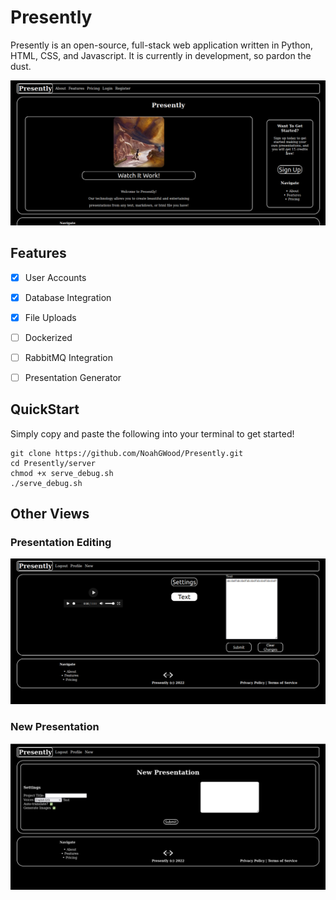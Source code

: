 # Presently

Presently is an open-source, full-stack web application written in Python, HTML, CSS, and Javascript. It is currently in development, so pardon the dust.

![Presently](docs/imgs/presently.png)

## Features

- [x] User Accounts 

- [x] Database Integration
- [x] File Uploads
- [ ] Dockerized
- [ ] RabbitMQ Integration
- [ ] Presentation Generator

## QuickStart

Simply copy and paste the following into your terminal to get started!

``` 
git clone https://github.com/NoahGWood/Presently.git
cd Presently/server
chmod +x serve_debug.sh
./serve_debug.sh
```



## Other Views

### Presentation Editing

![Presently Edit Presentation](docs/imgs/presently2.png)

### New Presentation

![Presently New Presentation](docs/imgs/presently3.png)